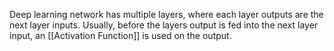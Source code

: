 Deep learning network has multiple layers, where each layer outputs are the next layer inputs.
Usually, before the layers output is fed into the next layer input, an [[Activation Function]] is used on the output.